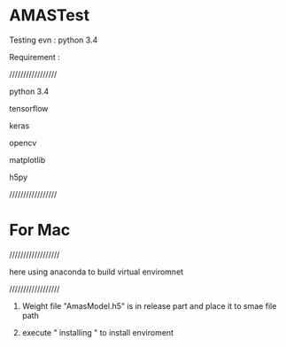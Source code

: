 # AMASTest
Testing evn : python 3.4

Requirement : 

///////////////// 

python 3.4 

tensorflow 

keras 

opencv 

matplotlib 

h5py 

///////////////// 

# For Mac

////////////////// 

here using anaconda to build virtual enviromnet 

////////////////// 

1. Weight file  "AmasModel.h5" is in release part and place it to smae file path

2. execute " installing " to install enviroment



